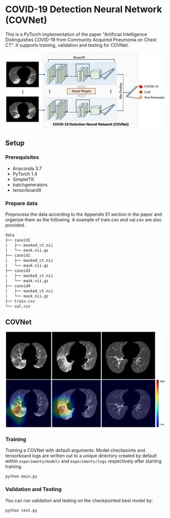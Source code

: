 # COVID-19 Detection Neural Network (COVNet)
This is a PyTorch implementation of the paper "Artificial Intelligence Distinguishes COVID-19 from Community Acquired Pneumonia on Chest CT". It supports training, validation and testing for COVNet.

<img src="assets/overview.png" width="600">

## Setup
### Prerequisites
- Anaconda 3.7
- PyTorch 1.4
- SimpleITK
- batchgenerators
- tensorboardX

### Prepare data
Preprocess the data according to the Appendix E1 section in the paper and organize them as the following. A example of train.csv and val.csv are also provided.
```
data
├── caseid1
|   ├── masked_ct.nii
|   └── mask.nii.gz
├── caseid2
|   ├── masked_ct.nii
|   └── mask.nii.gz
├── caseid3
|   ├── masked_ct.nii
|   └── mask.nii.gz
├── caseid4
|   ├── masked_ct.nii
|   └── mask.nii.gz
├── train.csv
└── val.csv
```

## COVNet
<img src="assets/demo.png" width="600">

### Training
Training a COVNet with default arguments. Model checkpoints and tensorboard logs are written out to a unique directory created by default within `experiments/models` and `experiments/logs` respectively after starting training.
```
python main.py
```

### Validation and Testing
You can run validation and testing on the checkpointed best model by:
```
python test.py
```
